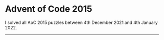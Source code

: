 # Advent of Code 2015 #
I solved all AoC 2015 puzzles between
4th December 2021 and 4th January 2022.

---
